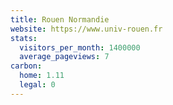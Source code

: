 ```yaml
---
title: Rouen Normandie
website: https://www.univ-rouen.fr
stats:
  visitors_per_month: 1400000
  average_pageviews: 7
carbon:
  home: 1.11
  legal: 0
---
```


